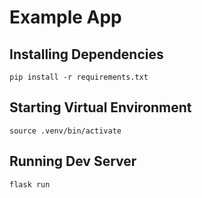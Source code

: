 # Example App

## Installing Dependencies
```
pip install -r requirements.txt
```

## Starting Virtual Environment
```
source .venv/bin/activate
```

## Running Dev Server
```
flask run
```